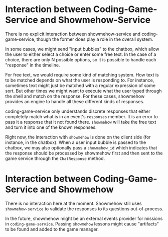 Interaction between Coding-Game-Service and Showmehow-Service
=============================================================

There is no explicit interaction between showmehow-service and
coding-game-service, though the former does play a role in the
overall system.

In some cases, we might send "input bubbles" to the chatbox,
which allow the user to either select a choice or enter some
free text. In the case of a choice, there are only
N possible options, so it is possible to handle each
"response" in the timeline.

For free text, we would require some kind of matching system.
How text is to be matched depends on what the user is responding
to. For instance, sometimes text might just be matched with a
regular expression of some sort. But other times we might want
to execute what the user typed through the shell and match
on the response. For these cases, showmehow provides
an engine to handle all these different kinds of responses.

coding-game-service only understands discrete responses that
either completely match what is in an event's `responses`
member. It is an error to pass it a response that it not
found there. `showmehow` will take the free text and turn
it into one of the known responses.

Right now, the interaction with `showmehow` is done on the
client side (for instance, in the chatbox). When a
user input bubble is passed to the chatbox, we may
also optionally pass a `showmehow_id` which indicates
that the response should be processed by showmehow first
and then sent to the game service through
the `ChatResponse` method.

Interaction between Coding-Game-Service and Showmehow
=====================================================

There is no interaction here at the moment. Showmehow
still uses `showmehow-service` to validate the responses
to its questions out-of-process.

In the future, showmehow might be an external events
provider for missions in `coding-game-service`. Passing
`showmehow` lessons might cause "artifacts" to be found
and added to the game manager.
